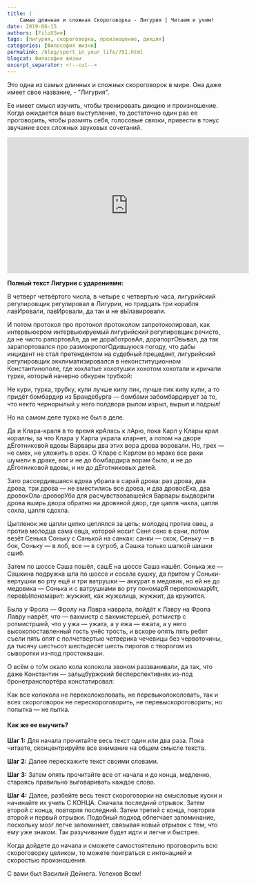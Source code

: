 ```yaml
---
title: |
    Самая длинная и сложная Скороговорка - Лигурия | Читаем и учим!
date: 2019-06-15
authors: [FiloXSee]
tags: [лигурия, скороговорка, произношение, дикция]
categories: [Философия жизни]
permalink: /blog/sport_in_your_life/751.html
blogcat: Философия жизни
excerpt_separator: <!--cut-->
---
```


Это одна из самых длинных и сложных скороговорок в мире. Она даже имеет свое название, - "Лигурия". 

Ее имеет смысл изучить, чтобы тренировать дикцию и произношение. Когда ожидается ваше выступление, то достаточно один раз ее проговорить, чтобы размять себя, голосовые связки, привести в тонус звучание всех сложных звуковых сочетаний. 

<iframe width="560" height="315" src="https://www.youtube.com/embed/s9o_-u8dSNs" frameborder="0" allow="accelerometer; autoplay; encrypted-media; gyroscope; picture-in-picture" allowfullscreen></iframe>


<!--cut-->

**Полный текст Лигурии с ударениями:**

В четверг четвёртого числа, 
в четыре с четвертью часа, 
лигурийский регулировщик 
регулировал в Лигурии, 
но тридцать три корабля 
лавИровали, лавИровали, 
да так и не вЫлавировали. 

И потом протокол про протокол 
протоколом запротоколировал, 
как интервьюером интервьюируемый 
лигурийский регулировщик 
речисто, да не чисто рапортовАл, 
да не доработровАл, дорапортОвывал, 
да так зарапортовался 
про размокропогОдившуюся погоду, 
что дабы инцидент не стал претендентом 
на судебный прецедент, 
лигурийский регулировщик 
акклиматизировался в 
неконституционном Константинополе, 
где хохлатые хохотушки 
хохотом хохотали и кричали турке, 
который начерно обкурен трубкой: 

Не кури, турка, трубку, 
купи лучше кипу пик, 
лучше пик кипу купи, 
а то придёт бомбардир из Брандебурга — 
бомбами забомбардирует за то, 
что некто чернорылый 
у него полдвора рылом изрыл, вырыл и подрыл! 

Но на самом деле турка не был в деле. 

Да и Клара-краля в то время крАлась к лАрю, 
пока Карл у Клары крал кораллы, 
за что Клара у Карла украла кларнет, 
а потом на дворе дЁготниковой вдовы Варвары 
два этих вора дрова воровали. 
Но, грех — не смех, не уложить в орех. 
О Кларе с Карлом во мраке 
все раки шумели в драке, 
вот и не до бомбардира ворам было, 
и не до дЁготниковой вдовы, 
и не до дЁготниковых детей. 

Зато рассердившаяся вдова убрала в сарай дрова: 
раз дрова, два дрова, три дрова — 
не вместились все дрова, 
и два дровосЕка, два дровокОла-дроворУба 
для расчувствовавшейся Варвары 
выдворили дрова вширь двора 
обратно на дровяной двор, 
где цапля чахла, 
цапля сохла, 
цапля сдохла. 

Цыпленок же цапли цепко цеплялся за цепь; 
молодец против овец, 
а против молодца сама овца, 
которой носит Сеня сено в сани, 
потом везёт Сенька Соньку с Санькой на санках: 
санки — скок, Сеньку — в бок, 
Соньку — в лоб, все — в сугроб, 
а Сашка только шапкой шишки сшиб. 

Затем по шоссе Саша пошёл, 
сашЕ на шоссе Саша нашёл. 
Сонька же — Сашкина подружка 
шла по шоссе и сосала сушку, 
да притом у Соньки-вертушки 
во рту ещё и три ватрушки — 
аккурат в медовик, но ей не до медовика — 
Сонька и с ватрушками во рту 
пономарЯ перепономарИт, перевЫпономарит: 
жужжит, как жужелица, 
жужжит, да кружится. 

Была у Фрола — Фролу на Лавра наврала, 
пойдёт к Лавру на Фрола Лавру наврёт, 
что — вахмистр с вахмистершей, 
ротмистр с ротмистршей, 
что у ужа — ужата, а у ежа — ежата, 
а у него высокопоставленный гость унёс трость, 
и вскоре опять пять ребят съели пять опят 
с полчетвертью четверика чечевицы без червоточины, 
да тысячу шестьсот шестьдесят шесть пирогов с творогом 
из сыворотки из-под простокваши. 

О всём о то’м окало кола 
колокола звоном раззванивали, 
да так, что даже Константин — 
зальцбуржский бесперспективняк 
из-под бронетранспортёра констатировал: 

Как все колокола не переколоколовать, 
не перевыколоколовать, 
так и всех скороговорок не перескороговорить, 
не перевыскороговорить; 
но попытка — не пытка. 


#### Как же ее выучить?


**Шаг 1:** Для начала прочитайте весь текст один или два раза. Пока читаете, сконцентрируйте все внимание на общем смысле текста. 

**Шаг 2:** Далее перескажите текст своими словами. 

**Шаг 3:** Затем опять прочитайте все от начала и до конца, медленно, стараясь правильно выговаривать каждое слово. 

**Шаг 4:** Далее, разбейте весь текст скороговорки на смысловые куски и начинайте их учить С КОНЦА. Сначала последний отрывок. Затем второй с конца, повторяя последний. Затем третий с конца, повторяя второй и первый отрывки. Подобный подход облегчает запоминание, поскольку мозг легче запоминает, связывая новый отрывок с тем, что ему уже знаком. Так разучивание будет идти и легче и быстрее. 

Когда дойдете до начала и сможете самостоятельно проговорить всю скороговорку целиком, то можете поиграться с интонацией и скоростью произношения. 

С вами был Василий Дейнега. Успехов Всем!
